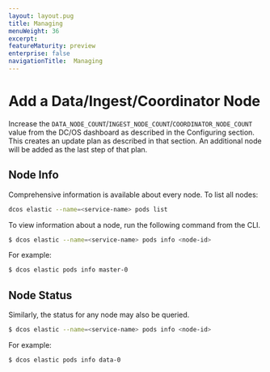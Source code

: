 ```yaml
---
layout: layout.pug
title: Managing
menuWeight: 36
excerpt:
featureMaturity: preview
enterprise: false
navigationTitle:  Managing
---
```


<!-- This source repo for this topic is https://github.com/mesosphere/dcos-commons -->


# Add a Data/Ingest/Coordinator Node
Increase the `DATA_NODE_COUNT`/`INGEST_NODE_COUNT`/`COORDINATOR_NODE_COUNT` value from the DC/OS dashboard as described in the Configuring section. This creates an update plan as described in that section. An additional node will be added as the last step of that plan.

## Node Info

Comprehensive information is available about every node.  To list all nodes:

```bash
dcos elastic --name=<service-name> pods list
```

To view information about a node, run the following command from the CLI.
```bash
$ dcos elastic --name=<service-name> pods info <node-id>
```

For example:
```bash
$ dcos elastic pods info master-0
```

## Node Status
Similarly, the status for any node may also be queried.

```bash
$ dcos elastic --name=<service-name> pods info <node-id>
```

For example:

```bash
$ dcos elastic pods info data-0
```
